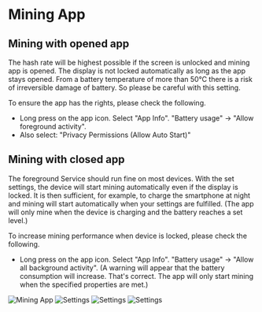 # Mining App

## Mining with opened app
The hash rate will be highest possible if the screen is unlocked and mining app is opened. The display is not locked automatically as long as the app stays opened.
From a battery temperature of more than 50°C there is a risk of irreversible damage of battery.  So please be careful with this setting.

To ensure the app has the rights, please check the following.
- Long press on the app icon. Select "App Info". "Battery usage" -> "Allow foreground activity".
- Also select: "Privacy Permissions (Allow Auto Start)"

## Mining with closed app
The foreground Service should run fine on most devices.
With the set settings, the device will start mining automatically even if the display is locked.
It is then sufficient, for example, to charge the smartphone at night and mining will start automatically when your settings are fulfilled.
(The app will only mine when the device is charging and the battery reaches a set level.)

To increase mining performance when device is locked, please check the following.
- Long press on the app icon. Select "App Info". "Battery usage" -> "Allow all background activity". (A warning will appear that the battery consumption will increase. That's correct. The app will only start mining when the specified properties are met.)

![Mining App](/img/1.png)
![Settings](/img/2.png)
![Settings](/img/3.png)
![Settings](/img/4.png)

